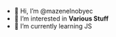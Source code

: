 - 👋 Hi, I’m @mazenelnobyec
- 👀 I’m interested in **Various Stuff**
- 🌱 I’m currently learning JS

<!---
mazenelnobyec/mazenelnobyec is a ✨ special ✨ repository because its `README.md` (this file) appears on your GitHub profile.
You can click the Preview link to take a look at your changes.
--->
